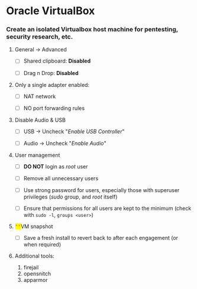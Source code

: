 # Oracle VirtualBox

### Create an isolated Virtualbox host machine for pentesting, security research, etc.

1.  General -> Advanced

    * [ ] Shared clipboard: **Disabled**
    * [ ] Drag n Drop: **Disabled**


2.  Only a single adapter enabled:

    * [ ] NAT network
    * [ ] NO port forwarding rules


3. Disable Audio & USB
   * [ ] USB -> Uncheck "_Enable USB Controller_"
   * [ ] Audio -> Uncheck "_Enable Audio_"



4.  User management

    * [ ] **DO NOT** login as _root_ user
    * [ ] Remove all unnecessary users
    * [ ] Use strong password for users, especially those with superuser privileges (_sudo_ group, and _root_ itself)
    * [ ] Ensure that permissions for all users are kept to the minimum (check with `sudo -l`, `groups <user>`)


5.  <mark style="color:orange;">**\*\***</mark>VM snapshot

    * [ ] Save a fresh install to revert back to after each engagement (or when required)


6. Additional tools:
   1. firejail
   2. opensnitch
   3. apparmor
